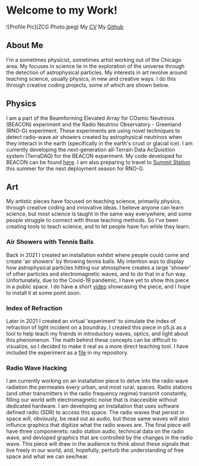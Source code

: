 # Welcome to my Work!
![Profile Pic](ZCG Photo.jpeg)
My [CV](ZCurtisGinsbergCV.pdf)
My [Github](https://github.com/zcurtisginsberg)

## About Me

I'm a sometimes physicist, sometimes artist working out of the Chicago area. My focuses in science lie in the exploration of the universe through the detection of astrophysical particles. My interests in art revolve around teaching science, usually physics, in new and creative ways. I do this through creative coding projects, some of which are shown below.

## Physics

I am a part of the Beamforming Elevated Array for COsmic Neutrinos (BEACON) experiment and the Radio Neutrino Observatory - Greenland (RNO-G) experiment. These experiments are using novel techniques to detect radio-wave air showers created by astrophysical neutrinos when they interact in the earth (specifically in the earth's crust or glacial ice). I am currently developing the next-generation all-Terrain Data AcQuisition system (TerraDAQ) for the BEACON experiment. My code developed for BEACON can be found [here](../beaconzach). I am also preparing to travel to [Summit Station](https://geo-summit.org/) this summer for the next deployment season for RNO-G.

## Art

My artistic pieces have focused on teaching science, primarily physics, through creative coding and innovative ideas. I believe anyone can learn science, but most science is taught in the same way everywhere, and some people struggle to connect with those teaching methods. So I've been creating tools to teach science, and to let people have fun while they learn.

### Air Showers with Tennis Balls

Back in 2021 I created an installation exhibit where people could come and create 'air showers' by throwing tennis balls. My intention was to display how astrophysical particles hitting our atmosphere creates a large 'shower' of other particles and electromagnetic waves, and to do that in a fun way. Unfortunately, due to the Covid-19 pandemic, I have yet to show this piece in a public space. I do have a short [video](https://drive.google.com/file/d/1GFAfDlxvOEQzTHQlqI7LPblpn8TjaN4Q/view) showcasing the piece, and I hope to install it at some point soon.

### Index of Refraction
Later in 2021 I created an virtual 'experiment' to simulate the index of refraction of light incident on a boundray. I created this piece in p5.js as a tool to help teach my friends in introductory waves, optics, and light about this phenomenon. The math behind these concepts can be difficult to visualize, so I decided to make it real as a more direct teaching tool. I have included the experiment as a [file](creative_coding_final.js) in my repository.

### Radio Wave Hacking
I am currently working on an installation piece to delve into the radio wave radiation the permeates every urban, and most rural, spaces. Radio stations (and other transmitters in the radio frequency regime) transmit constantly, filling our world with electromagnetic noise that is inaccesible without dedicated hardware. I am developing an installation that uses software defined radio (SDR) to access this space. The radio waves that persist in space will, obviously, be read out as audio, but those same waves will also influnce graphics that digitize what the radio waves are. The final piece will have three componenets: radio station audio, techincal data on the radio wave, and devloped graphics that are controlled by the changes in the radio wave. This piece will draw in the audience to think about these signals that live freely in our world, and, hopefully, perturb the understanding of free space and what we can see/hear.

